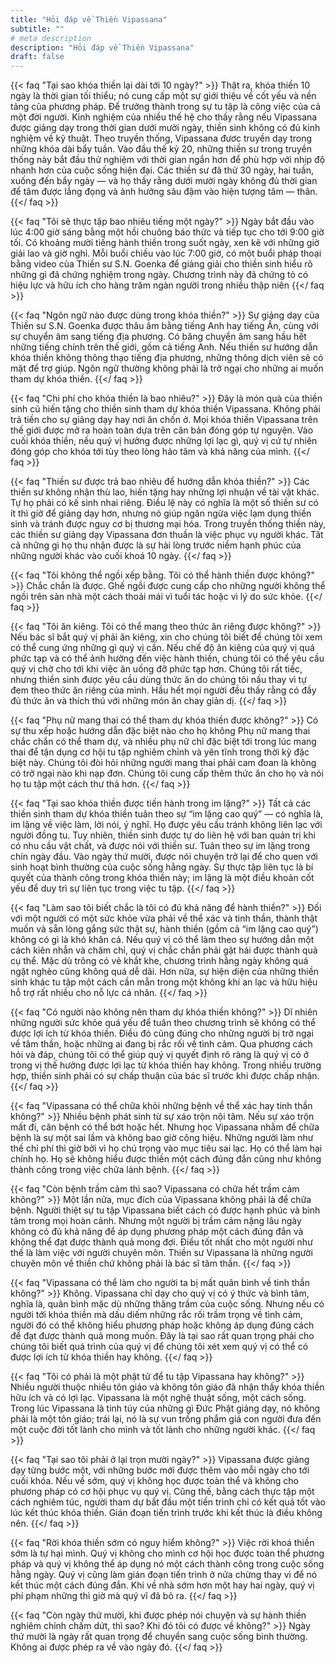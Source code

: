 ```yaml
---
title: "Hỏi đáp về Thiền Vipassana"
subtitle: ""
# meta description
description: "Hỏi đáp về Thiền Vipassana"
draft: false
---
```



{{< faq "Tại sao khóa thiền lại dài tới 10 ngày?" >}}
Thật ra, khóa thiền 10 ngày là thời gian tối thiểu; nó cung cấp một sự giới thiệu về cốt yếu và nền tảng của phương pháp. Để trưởng thành trong sự tu tập là công việc của cả một đời người. Kinh nghiệm của nhiều thế hệ cho thấy rằng nếu Vipassana được giảng dạy trong thời gian dưới mười ngày, thiền sinh không có đủ kinh nghiệm về kỹ thuật. Theo truyền thống, Vipassana đươc truyền dạy trong những khóa dài bẩy tuần. Vào đầu thế kỷ 20, những thiền sư trong truyền thống này bắt đầu thử nghiệm với thời gian ngắn hơn để phù hợp với nhịp độ nhanh hơn của cuộc sống hiện đại. Các thiền sư đã thử 30 ngày, hai tuần, xuống đến bẩy ngày — và họ thấy rằng dưới mười ngày không đủ thời gian để tâm được lắng đọng và ảnh hưởng sâu đậm vào hiện tượng tâm — thân.
{{</ faq >}}

{{< faq "Tôi sẽ thực tập bao nhiêu tiếng một ngày?" >}}
Ngày bắt đầu vào lúc 4:00 giờ sáng bằng một hồi chuông báo thức và tiếp tục cho tới 9:00 giờ tối. Có khoảng mười tiếng hành thiền trong suốt ngày, xen kẽ với những giờ giải lao và giờ nghỉ. Mỗi buổi chiều vào lúc 7:00 giờ, có một buổi pháp thoại bằng video của Thiền sư S.N. Goenka để giảng giải cho thiền sinh hiểu rõ những gì đã chứng nghiệm trong ngày. Chương trình này đã chứng tỏ có hiệu lực và hữu ích cho hàng trăm ngàn người trong nhiều thập niên
{{</ faq >}}

{{< faq "Ngôn ngữ nào được dùng trong khóa thiền?" >}}
Sự giảng dạy của Thiền sư S.N. Goenka được thâu âm bằng tiếng Anh hay tiếng Ấn, cùng với sự chuyển âm sang tiếng địa phương. Có băng chuyển âm sang hầu hết những tiếng chính trên thế giới, gồm cả tiếng Anh. Nếu thiền sư hướng dẫn khóa thiền không thông thạo tiếng địa phương, những thông dịch viên sẽ có mặt để trợ giúp. Ngôn ngữ thường không phải là trở ngại cho những ai muốn tham dự khóa thiền.
{{</ faq >}}

{{< faq "Chi phí cho khóa thiền là bao nhiêu?" >}}
Đây là món quà của thiền sinh cũ hiến tặng cho thiền sinh tham dự khóa thiền Vipassana. Không phải trả tiền cho sự giảng dạy hay nơi ăn chốn ở. Mọi khóa thiền Vipassana trên thế giới được mở ra hoàn toàn dựa trên căn bản đóng góp tự nguyện. Vào cuối khóa thiền, nếu quý vị hưởng được những lợi lạc gì, quý vị cứ tự nhiên đóng góp cho khóa tới tùy theo lòng hảo tâm và khả năng của mình.
{{</ faq >}}

{{< faq "Thiền sư được trả bao nhiêu để hướng dẫn khóa thiền?" >}}
Các thiền sư không nhận thù lao, hiến tặng hay những lợi nhuận về tài vật khác. Tự họ phải có kế sinh nhai riêng. Điều lệ này có nghĩa là một số thiền sư có ít thì giờ để giảng dạy hơn, nhưng nó giúp ngăn ngừa việc lạm dụng thiền sinh và tránh được nguy cơ bị thương mại hóa. Trong truyền thống thiền này, các thiền sư giảng dạy Vipassana đơn thuần là việc phục vụ người khác. Tất cả những gì họ thu nhận được là sự hài lòng trước niềm hạnh phúc của những người khác vào cuối khoá 10 ngày.
{{</ faq >}}

{{< faq "Tôi không thể ngồi xếp bằng. Tôi có thể hành thiền được không?" >}}
Chắc chắn là được. Ghế ngồi được cung cấp cho những người không thể ngồi trên sàn nhà một cách thoải mái vì tuổi tác hoặc vì lý do sức khỏe.
{{</ faq >}}

{{< faq "Tôi ăn kiêng. Tôi có thể mang theo thức ăn riêng được không?" >}}
Nếu bác sĩ bắt quý vị phải ăn kiêng, xin cho chúng tôi biết để chúng tôi xem có thể cung ứng những gì quý vị cần. Nếu chế độ ăn kiêng của quý vị quá phức tạp và có thể ảnh hưởng đến việc hành thiền, chúng tôi có thể yêu cầu quý vị chờ cho tới khi việc ăn uống đỡ phức tạp hơn. Chúng tôi rất tiếc, nhưng thiền sinh được yêu cầu dùng thức ăn do chúng tôi nấu thay vì tự đem theo thức ăn riêng của mình. Hầu hết mọi người đều thấy rằng có đầy đủ thức ăn và thích thú với những món ăn chay giản dị.
{{</ faq >}}

{{< faq "Phụ nữ mang thai có thể tham dự khóa thiền được không?" >}}
Có sự thu xếp hoặc hướng dẫn đặc biệt nào cho họ không
Phụ nữ mang thai chắc chắn có thể tham dự, và nhiều phụ nữ chỉ đặc biệt tới trong lúc mang thai để tận dụng cơ hội tu tập nghiêm chỉnh và yên tĩnh trong thời kỳ đặc biệt này. Chúng tôi đòi hỏi những người mang thai phải cam đoan là không có trở ngại nào khi nạp đơn. Chúng tôi cung cấp thêm thức ăn cho họ và nói họ tu tập một cách thư thả hơn.
{{</ faq >}}

{{< faq "Tại sao khóa thiền được tiến hành trong im lặng?" >}}
Tất cả các thiền sinh tham dự khóa thiền tuân theo sự “im lặng cao quý” — có nghĩa là, im lặng về việc làm, lời nói, ý nghĩ. Họ được yêu cầu tránh không liên lạc với người đồng tu. Tuy nhiên, thiền sinh được tự do liên hệ với ban quản trị khi có nhu cầu vật chất, và được nói với thiền sư. Tuân theo sự im lặng trong chín ngày đầu. Vào ngày thứ mười, được nói chuyện trở lại để cho quen với sinh hoạt bình thường của cuộc sống hằng ngày. Sự thực tập liên tục là bí quyết của thành công trong khóa thiền này; im lặng là một điều khoản cốt yếu để duy trì sự liên tục trong việc tu tập.
{{</ faq >}}

{{< faq "Làm sao tôi biết chắc là tôi có đủ khả năng để hành thiền?" >}}
Đối với một người có một sức khỏe vừa phải về thể xác và tinh thần, thành thật muốn và sẵn lòng gắng sức thật sự, hành thiền (gồm cả “im lặng cao quý”) không có gì là khó khăn cả. Nếu quý vị có thể làm theo sự hướng dẫn một cách kiên nhẫn và chăm chỉ, quý vị chắc chắn phải gặt hái được thành quả cụ thể. Mặc dù trông có vẻ khắt khe, chương trình hằng ngày không quá ngặt nghèo cũng không quá dễ dãi. Hơn nữa, sự hiện diện của những thiền sinh khác tu tập một cách cần mẫn trong một không khí an lạc và hữu hiệu hỗ trợ rất nhiều cho nỗ lực cá nhân.
{{</ faq >}}

{{< faq "Có người nào không nên tham dự khóa thiền không?" >}}
Dĩ nhiên những người sức khỏe quá yếu để tuân theo chương trình sẽ không có thể được lợi ích từ khóa thiền. Điều đó cũng đúng cho những người bị trở ngại về tâm thần, hoặc những ai đang bị rắc rối về tình cảm. Qua phương cách hỏi và đáp, chúng tôi có thể giúp quý vị quyết định rõ ràng là quý vị có ở trong vị thế hưởng được lợi lạc từ khóa thiền hay không. Trong nhiều trường hợp, thiền sinh phải có sự chấp thuận của bác sĩ trước khi được chấp nhận.
{{</ faq >}}

{{< faq "Vipassana có thể chữa khỏi những bệnh về thể xác hay tinh thần không?" >}}
Nhiều bệnh phát sinh từ sự xáo trộn nội tâm. Nếu sự xáo trộn mất đi, căn bệnh có thể bớt hoặc hết. Nhưng học Vipassana nhằm để chữa bệnh là sự một sai lầm và không bao giờ công hiệu. Những người làm như thế chỉ phí thì giờ bởi vì họ chú trọng vào mục tiêu sai lạc. Họ có thể làm hại chính họ. Họ sẽ không hiểu được thiền một cách đúng đắn cũng như không thành công trong việc chữa lành bệnh.
{{</ faq >}}

{{< faq "Còn bệnh trầm cảm thì sao? Vipassana có chữa hết trầm cảm không?" >}}
Một lần nữa, mục đích của Vipassana không phải là để chữa bệnh. Người thiệt sự tu tập Vipassana biết cách có được hạnh phúc và bình tâm trong mọi hoàn cảnh. Nhưng một người bị trầm cảm nặng lâu ngày không có đủ khả năng để áp dụng phương pháp một cách đúng đắn và không thể đạt được thành quả mong đợi. Điều tốt nhất cho một người như thế là làm việc với người chuyên môn. Thiền sư Vipassana là những người chuyên môn về thiền chứ không phải là bác sĩ tâm thần.
{{</ faq >}}

{{< faq "Vipassana có thể làm cho người ta bị mất quân bình về tinh thần không?" >}}
Không. Vipassana chỉ dạy cho quý vị có ý thức và bình tâm, nghĩa là, quân bình mặc dù những thăng trầm của cuộc sống. Nhưng nếu có người tới khóa thiền mà dấu diếm những rắc rối trầm trọng về tình cảm, người đó có thể không hiểu phương pháp hoặc không áp dụng đúng cách để đạt được thành quả mong muốn. Đây là tại sao rất quan trọng phải cho chúng tôi biết quá trình của quý vị để chúng tôi xét xem quý vị có thể có được lợi ích từ khóa thiền hay không.
{{</ faq >}}

{{< faq "Tôi có phải là một phật tử để tu tập Vipassana hay không?" >}}
Nhiều người thuộc nhiều tôn giáo và không tôn giáo đã nhận thấy khóa thiền hữu ích và có lợi lạc. Vipassana là một nghệ thuật sống, một cách sống. Trong lúc Vipassana là tinh túy của những gì Đức Phật giảng dạy, nó không phải là một tôn giáo; trái lại, nó là sự vun trồng phẩm giá con người đưa đến một cuộc đời tốt lành cho mình và tốt lành cho những người khác.
{{</ faq >}}

{{< faq "Tại sao tôi phải ở lại trọn mười ngày?" >}}
Vipassana được giảng dạy từng bước một, với những bước mới được thêm vào mỗi ngày cho tới cuối khóa. Nếu về sớm, quý vị không học được toàn thể và không cho phương pháp có cơ hội phục vụ quý vị. Cũng thế, bằng cách thực tập một cách nghiêm túc, người tham dự bắt đầu một tiến trình chỉ có kết quả tốt vào lúc kết thúc khóa thiền. Gián đoạn tiến trình trước khi kết thúc là điều không nên.
{{</ faq >}}

{{< faq "Rời khóa thiền sớm có nguy hiểm không?" >}}
Việc rời khoá thiền sớm là tự hại mình. Quý vị không cho mình cơ hội học được toàn thể phương pháp và quý vị không thể áp dụng nó một cách thành công trong cuộc sống hằng ngày. Quý vị cũng làm gián đoạn tiến trình ở nửa chừng thay vì để nó kết thúc một cách đúng đắn. Khi về nhà sớm hơn một hay hai ngày, quý vị phí phạm những thì giờ mà quý vĩ đã bỏ ra.
{{</ faq >}}

{{< faq "Còn ngày thứ mười, khi được phép nói chuyện và sự hành thiền nghiêm chỉnh chấm dứt, thì sao? Khi đó tôi có được về không?" >}}
Ngày thứ mười là ngày rất quan trọng để chuyển sang cuộc sống bình thường. Không ai được phép ra về vào ngày đó.
{{</ faq >}}